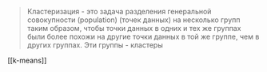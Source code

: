 > Кластеризация - это задача разделения генеральной совокупности (population) (точек данных) на несколько групп таким образом, чтобы точки данных в одних и тех же группах были более похожи на другие точки данных в той же группе, чем в других группах. Эти группы - кластеры

[[k-means]]